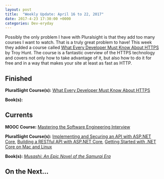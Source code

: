 ```yaml
---
layout: post
title:  "Weekly Update: April 16 to 22, 2017"
date: 2017-4-23 17:30:00 +0000
categories: Dev-eryday
---
```

Possibly the only problem I have with Pluralsight is that they add too many courses I want to watch. That is a truly great problem to have! This week they added a course called [What Every Developer Must Know About HTTPS][https] by Troy Hunt. The course is a fantastic overview of the HTTPS technology and covers not only how to take advantage of it, but also how to do it for free and in a way that makes your site at least as fast as HTTP. 

Finished
--------
**PluralSight Course(s):** [What Every Developer Must Know About HTTPS][https]

**Book(s):** 

Currents
--------
**MOOC Course:** [Mastering the Software Engineering Interview][se]

**PluralSight Course(s):** [Implementing and Securing an API with ASP.NET Core][core], [Building a RESTful API with ASP.NET Core][rest], [Getting Started with .NET Core on Mac and Linux][mac]

**Book(s):** *[Musashi: An Epic Novel of the Samurai Era][mus]* 

On the Next...
--------


[mus]: https://www.amazon.com/dp/B00CD428BU/ref=dp-kindle-redirect?_encoding=UTF8&btkr=1
[se]: https://www.coursera.org/learn/cs-tech-interview/
[rest]: https://app.pluralsight.com/library/courses/asp-dot-net-core-restful-api-building/table-of-contents
[mac]: https://app.pluralsight.com/library/courses/dotnet-core-mac-linux-getting-started/table-of-contents
[core]: https://app.pluralsight.com/library/courses/aspdotnetcore-implementing-securing-api/table-of-contents
[react]: https://app.pluralsight.com/library/courses/react-js-getting-started/table-of-contents
[pho]: https://app.pluralsight.com/library/courses/phoenix-getting-started/table-of-contents
[cubs]: https://www.amazon.com/Cubs-Way-Building-Baseball-Breaking-ebook/dp/B01M5LDUNR/ref=sr_1_1?ie=UTF8&qid=1491880527&sr=8-1&keywords=the+cubs+way
[best]: https://app.pluralsight.com/library/courses/javascript-best-practices/table-of-contents
[pr]: https://github.com/jpniederer/PlayingWithReact
[https]: https://app.pluralsight.com/library/courses/https-every-developer-must-know/table-of-contents
